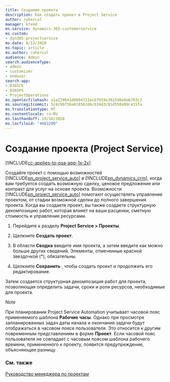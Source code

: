 ```yaml
---
title: Создание проекта
description: Как создать проект в Project Service
author: ruhercul
manager: kfend
ms.service: dynamics-365-customerservice
ms.custom:
- dyn365-projectservice
ms.date: 8/13/2020
ms.topic: article
ms.author: ruhercul
audience: Admin
search.audienceType:
- admin
- customizer
- enduser
search.app:
- D365CE
- D365PS
- ProjectOperations
ms.openlocfilehash: a1a229641d0694311ecb7019e3915d0e8e6783c3
ms.sourcegitcommit: 5c4c9bf3ba018562d6cb3443c01d550489c415fa
ms.translationtype: HT
ms.contentlocale: ru-RU
ms.lasthandoff: 10/16/2020
ms.locfileid: "4083200"
---
```

# <a name="create-a-project-project-service"></a>Создание проекта (Project Service)

[!INCLUDE[cc-applies-to-psa-app-1x-2x](../includes/cc-applies-to-psa-app-1x-2x.md)]

Создайте проект с помощью возможностей [!INCLUDE[pn_project_service_auto](../includes/pn-project-service-auto.md)] в [!INCLUDE[pn_dynamics_crm](../includes/pn-dynamics-crm.md)], когда вам требуется создать возможную сделку, ценовое предложение или контракт для услуг на основе проекта. Возможности [!INCLUDE[pn_project_service_auto](../includes/pn-project-service-auto.md)] помогают осуществлять управление проектом, от стадии возможной сделки до полного завершения проекта. Когда вы создаете проект, вы также создаете структурную декомпозицию работ, которая влияет на ваши расценки, сметную стоимость и управление ресурсами.  
  
1.  Перейдите к разделу **Project Service > Проекты**.  
  
2.  Щелкните **Создать проект**.  
  
3.  В области **Сводка** введите имя проекта, а затем введите как можно больше других сведений. Элементы, отмеченные красной звездочкой (*), обязательны.  
  
4.  Щелкните **Сохранить** , чтобы создать проект и продолжить его редактирование.  
  
Затем создается структурная декомпозиция работ для проекта, позволяющая определить задачи, сроки и роли ресурсов, необходимые для проекта.  

> [!NOTE]
> При планировании Project Service Automation учитывает часовой пояс применяемого шаблона **Рабочие часы**. Однако при просмотре запланированных задач даты начала и окончания задачи будут отображаться в часовом поясе пользователя. Это относится к другим повременным представлениям в форме **Проект**. Если часовой пояс пользователя не совпадает с часовым поясом шаблона рабочего времени, примененного к проекту, появится предупреждение, объясняющее разницу. 
  
### <a name="see-also"></a>См. также  
 [Руководство менеджера по проектам](../psa/project-manager-guide.md)
